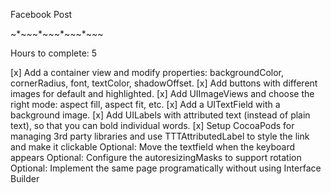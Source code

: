Facebook Post


~*~*~*~*~*~*~*~*~*~*~*~*~

Hours to complete: 5



[x] Add a container view and modify properties: backgroundColor, cornerRadius, font, textColor, shadowOffset.
[x] Add buttons with different images for default and highlighted.
[x] Add UIImageViews and choose the right mode: aspect fill, aspect fit, etc.
[x] Add a UITextField with a background image.
[x] Add UILabels with attributed text (instead of plain text), so that you can bold individual words.
[x] Setup CocoaPods for managing 3rd party libraries and use TTTAttributedLabel to style the link and make it clickable
Optional: Move the textfield when the keyboard appears
Optional: Configure the autoresizingMasks to support rotation
Optional: Implement the same page programatically without using Interface Builder
